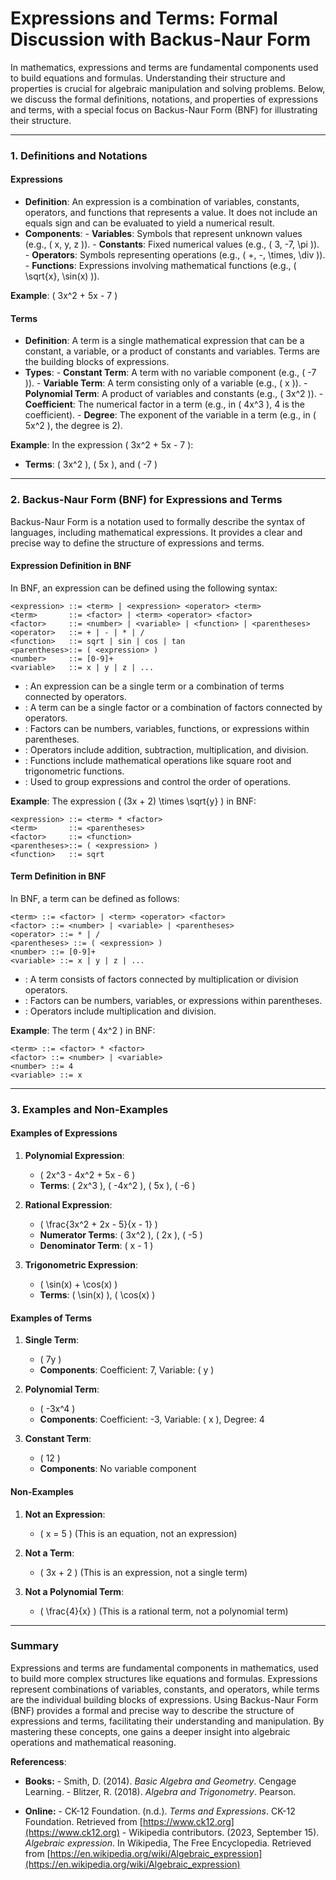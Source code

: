# Expressions and Terms: Formal Discussion with Backus-Naur Form

In mathematics, expressions and terms are fundamental components used to build equations and formulas. Understanding their structure and properties is crucial for algebraic manipulation and solving problems. Below, we discuss the formal definitions, notations, and properties of expressions and terms, with a special focus on Backus-Naur Form (BNF) for illustrating their structure.

---

### **1. Definitions and Notations**

#### **Expressions**

- **Definition**: An expression is a combination of variables, constants, operators, and functions that represents a value. It does not include an equals sign and can be evaluated to yield a numerical result.
- **Components**:
      - **Variables**: Symbols that represent unknown values (e.g., \( x, y, z \)).
      - **Constants**: Fixed numerical values (e.g., \( 3, -7, \pi \)).
      - **Operators**: Symbols representing operations (e.g., \( +, -, \times, \div \)).
      - **Functions**: Expressions involving mathematical functions (e.g., \( \sqrt{x}, \sin(x) \)).

**Example**: \( 3x^2 + 5x - 7 \)

#### **Terms**

- **Definition**: A term is a single mathematical expression that can be a constant, a variable, or a product of constants and variables. Terms are the building blocks of expressions.
- **Types**:
      - **Constant Term**: A term with no variable component (e.g., \( -7 \)).
      - **Variable Term**: A term consisting only of a variable (e.g., \( x \)).
      - **Polynomial Term**: A product of variables and constants (e.g., \( 3x^2 \)).
      - **Coefficient**: The numerical factor in a term (e.g., in \( 4x^3 \), 4 is the coefficient).
      - **Degree**: The exponent of the variable in a term (e.g., in \( 5x^2 \), the degree is 2).

**Example**: In the expression \( 3x^2 + 5x - 7 \):

   - **Terms**: \( 3x^2 \), \( 5x \), and \( -7 \)

---

### **2. Backus-Naur Form (BNF) for Expressions and Terms**

Backus-Naur Form is a notation used to formally describe the syntax of languages, including mathematical expressions. It provides a clear and precise way to define the structure of expressions and terms.

#### **Expression Definition in BNF**

In BNF, an expression can be defined using the following syntax:

```
<expression> ::= <term> | <expression> <operator> <term>
<term>       ::= <factor> | <term> <operator> <factor>
<factor>     ::= <number> | <variable> | <function> | <parentheses>
<operator>   ::= + | - | * | /
<function>   ::= sqrt | sin | cos | tan
<parentheses>::= ( <expression> )
<number>     ::= [0-9]+
<variable>   ::= x | y | z | ...
```

- **<expression>**: An expression can be a single term or a combination of terms connected by operators.
- **<term>**: A term can be a single factor or a combination of factors connected by operators.
- **<factor>**: Factors can be numbers, variables, functions, or expressions within parentheses.
- **<operator>**: Operators include addition, subtraction, multiplication, and division.
- **<function>**: Functions include mathematical operations like square root and trigonometric functions.
- **<parentheses>**: Used to group expressions and control the order of operations.

**Example**: The expression \( (3x + 2) \times \sqrt{y} \) in BNF:

```
<expression> ::= <term> * <factor>
<term>       ::= <parentheses>
<factor>     ::= <function>
<parentheses>::= ( <expression> )
<function>   ::= sqrt
```

#### **Term Definition in BNF**

In BNF, a term can be defined as follows:

```
<term> ::= <factor> | <term> <operator> <factor>
<factor> ::= <number> | <variable> | <parentheses>
<operator> ::= * | /
<parentheses> ::= ( <expression> )
<number> ::= [0-9]+
<variable> ::= x | y | z | ...
```

- **<term>**: A term consists of factors connected by multiplication or division operators.
- **<factor>**: Factors can be numbers, variables, or expressions within parentheses.
- **<operator>**: Operators include multiplication and division.

**Example**: The term \( 4x^2 \) in BNF:

```
<term> ::= <factor> * <factor>
<factor> ::= <number> | <variable>
<number> ::= 4
<variable> ::= x
```

---

### **3. Examples and Non-Examples**

#### **Examples of Expressions**

1. **Polynomial Expression**:

      - \( 2x^3 - 4x^2 + 5x - 6 \)
      - **Terms**: \( 2x^3 \), \( -4x^2 \), \( 5x \), \( -6 \)

2. **Rational Expression**:

      - \( \frac{3x^2 + 2x - 5}{x - 1} \)
      - **Numerator Terms**: \( 3x^2 \), \( 2x \), \( -5 \)
      - **Denominator Term**: \( x - 1 \)

3. **Trigonometric Expression**:

      - \( \sin(x) + \cos(x) \)
      - **Terms**: \( \sin(x) \), \( \cos(x) \)

#### **Examples of Terms**

1. **Single Term**:

      - \( 7y \)
      - **Components**: Coefficient: 7, Variable: \( y \)

2. **Polynomial Term**:

      - \( -3x^4 \)
      - **Components**: Coefficient: -3, Variable: \( x \), Degree: 4

3. **Constant Term**:

      - \( 12 \)
      - **Components**: No variable component

#### **Non-Examples**

1. **Not an Expression**:

      - \( x = 5 \) (This is an equation, not an expression)

2. **Not a Term**:

      - \( 3x + 2 \) (This is an expression, not a single term)

3. **Not a Polynomial Term**:

      - \( \frac{4}{x} \) (This is a rational term, not a polynomial term)

---

### **Summary**

Expressions and terms are fundamental components in mathematics, used to build more complex structures like equations and formulas. Expressions represent combinations of variables, constants, and operators, while terms are the individual building blocks of expressions. Using Backus-Naur Form (BNF) provides a formal and precise way to describe the structure of expressions and terms, facilitating their understanding and manipulation. By mastering these concepts, one gains a deeper insight into algebraic operations and mathematical reasoning.

**Referencess**:

* **Books:**
      - Smith, D. (2014). *Basic Algebra and Geometry*. Cengage Learning.
      - Blitzer, R. (2018). *Algebra and Trigonometry*. Pearson.

* **Online:**
      - CK-12 Foundation. (n.d.). *Terms and Expressions*. CK-12 Foundation. Retrieved from [https://www.ck12.org](https://www.ck12.org)
      - Wikipedia contributors. (2023, September 15). *Algebraic expression*. In Wikipedia, The Free Encyclopedia. Retrieved from [https://en.wikipedia.org/wiki/Algebraic_expression](https://en.wikipedia.org/wiki/Algebraic_expression)